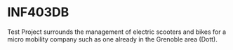 # INF403DB
Test
Project surrounds the management of electric scooters and bikes for a micro mobility company
such as one already in the Grenoble area (Dott).
